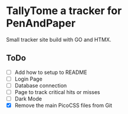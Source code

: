 # TallyTome a tracker for PenAndPaper

Small tracker site build with GO and HTMX.

## ToDo

- [ ] Add how to setup to README
- [ ] Login Page
- [ ] Database connection
- [ ] Page to track critical hits or misses
- [ ] Dark Mode
- [x] Remove the main PicoCSS files from Git
